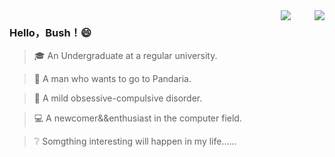 
<img align="right" src="https://github-readme-stats.vercel.app/api?username=HelloBush&show_icons=true&icon_color=007500&text_color=718096&bg_color=ffffff&hide_title=true" />
<img  style="margin-right:35px;" align="right" src="https://user-images.githubusercontent.com/66152079/111757485-55469500-88d6-11eb-9693-3fa4c3868600.png"/>

### Hello，Bush！😄

> 🎓 An Undergraduate at a regular university.

> 🐼 A man who wants to go to Pandaria.  

> 👔 A mild obsessive-compulsive disorder.

> 💻 A newcomer&&enthusiast in the computer field.

> ❔ Somgthing interesting will happen in my life...... 

